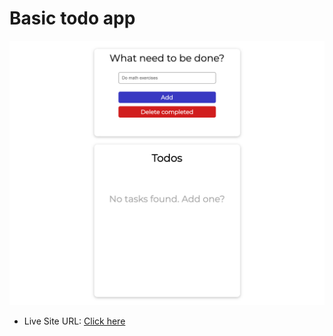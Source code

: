 # Basic todo app

![](./screenshots/ss.png)

- Live Site URL: [Click here](https://erwinruiz.github.io/basic-todo-app/)
